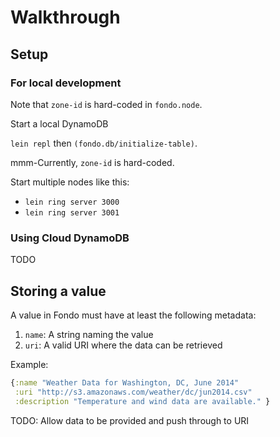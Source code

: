 # Walkthrough

## Setup

### For local development

Note that `zone-id` is hard-coded in `fondo.node`.

 Start a local DynamoDB

`lein repl` then `(fondo.db/initialize-table)`.

mmm-Currently, `zone-id` is hard-coded.

Start multiple nodes like this:
* `lein ring server 3000`
* `lein ring server 3001`

### Using Cloud DynamoDB

TODO

## Storing a value

A value in Fondo must have at least the following metadata:

1. `name`: A string naming the value
2. `uri`: A valid URI where the data can be retrieved

Example:

```clj
{:name "Weather Data for Washington, DC, June 2014"
 :uri "http://s3.amazonaws.com/weather/dc/jun2014.csv"
 :description "Temperature and wind data are available." }
```

TODO: Allow data to be provided and push through to URI
